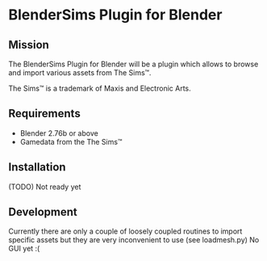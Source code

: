 BlenderSims Plugin for Blender
==============================

Mission
-------
The BlenderSims Plugin for Blender will be a plugin which allows
to browse and import various assets from The Sims™.

The Sims™ is a trademark of Maxis and Electronic Arts.

Requirements
------------

* Blender 2.76b or above
* Gamedata from the The Sims™

Installation
------------

(TODO) Not ready yet

Development
-----------

Currently there are only a couple of loosely coupled routines to
import specific assets but they are very inconvenient to use (see loadmesh.py)
No GUI yet :(

